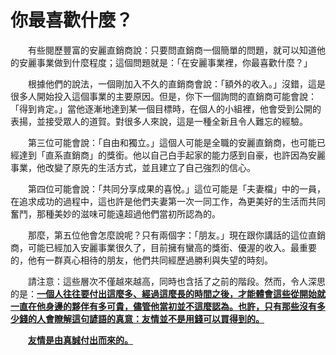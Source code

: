 # 你最喜歡什麼？

&emsp;&emsp;有些閱歷豐富的安麗直銷商說：只要問直銷商一個簡單的問題，就可以知道他的安麗事業做到什麼程度；這個問題就是：「在安麗事業裡，你最喜歡什麼？」

&emsp;&emsp;根據他們的說法，一個剛加入不久的直銷商會說：「額外的收入。」沒錯，這是很多人開始投入這個事業的主要原因。但是，你下一個詢問的直銷商可能會說：「得到肯定。」當他逐漸地達到某一個目標時，在個人的小組裡，他會受到公開的表揚，並接受眾人的道賀。對很多人來說，這是一種全新且令人難忘的經驗。

&emsp;&emsp;第三位可能會說：「自由和獨立。」這個人可能是全職的安麗直銷商，也可能已經達到「直系直銷商」的獎銜。他以自己白手起家的能力感到自豪，也許因為安麗事業，他改變了原先的生活方式，並且建立了自己強烈的信心。

&emsp;&emsp;第四位可能會說：「共同分享成果的喜悅。」這位可能是「夫妻檔」中的一員，在追求成功的過程中，這也許是他們夫妻第一次一同工作，為更美好的生活而共同奮鬥，那種美妙的滋味可能遠超過他們當初所認為的。

&emsp;&emsp;那麼，第五位他會怎麼說呢？只有兩個字：「朋友。」現在跟你講話的這位直銷商，可能已經加入安麗事業很久了，目前擁有蠻高的獎銜、優渥的收入。最重要的，他有一群真心相待的朋友，他們共同經歷過勝利與失望的時刻。

&emsp;&emsp;請注意：這些層次不僅越來越高，同時也含括了之前的階段。然而，令人深思的是：[**一個人往往要付出這麼多、經過這麼長的時間之後，才能體會這些從開始就一直在他身邊的夥伴有多可貴，儘管他當初並不這麼認為。也許，只有那些沒有多少錢的人會瞭解這句諺語的真意：友情並不是用錢可以買得到的。**]()

&emsp;&emsp;[**友情是由真誠付出而來的。**]()

